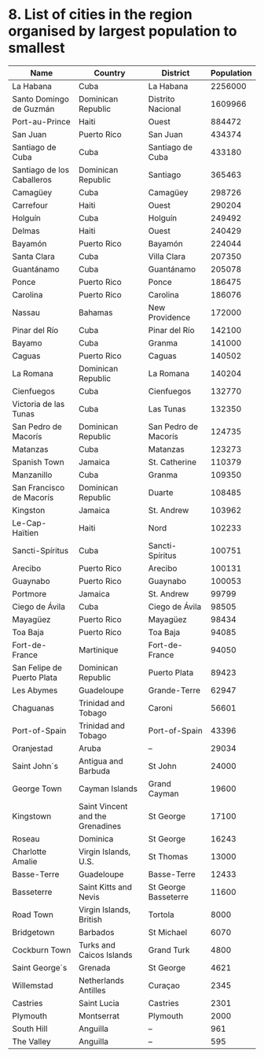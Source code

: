 # 8.  List of cities in the region organised by largest population to smallest
| Name | Country | District | Population |
| --- | --- | --- | --- |
| La Habana | Cuba | La Habana | 2256000 |
| Santo Domingo de Guzmán | Dominican Republic | Distrito Nacional | 1609966 |
| Port-au-Prince | Haiti | Ouest | 884472 |
| San Juan | Puerto Rico | San Juan | 434374 |
| Santiago de Cuba | Cuba | Santiago de Cuba | 433180 |
| Santiago de los Caballeros | Dominican Republic | Santiago | 365463 |
| Camagüey | Cuba | Camagüey | 298726 |
| Carrefour | Haiti | Ouest | 290204 |
| Holguín | Cuba | Holguín | 249492 |
| Delmas | Haiti | Ouest | 240429 |
| Bayamón | Puerto Rico | Bayamón | 224044 |
| Santa Clara | Cuba | Villa Clara | 207350 |
| Guantánamo | Cuba | Guantánamo | 205078 |
| Ponce | Puerto Rico | Ponce | 186475 |
| Carolina | Puerto Rico | Carolina | 186076 |
| Nassau | Bahamas | New Providence | 172000 |
| Pinar del Río | Cuba | Pinar del Río | 142100 |
| Bayamo | Cuba | Granma | 141000 |
| Caguas | Puerto Rico | Caguas | 140502 |
| La Romana | Dominican Republic | La Romana | 140204 |
| Cienfuegos | Cuba | Cienfuegos | 132770 |
| Victoria de las Tunas | Cuba | Las Tunas | 132350 |
| San Pedro de Macorís | Dominican Republic | San Pedro de Macorís | 124735 |
| Matanzas | Cuba | Matanzas | 123273 |
| Spanish Town | Jamaica | St. Catherine | 110379 |
| Manzanillo | Cuba | Granma | 109350 |
| San Francisco de Macorís | Dominican Republic | Duarte | 108485 |
| Kingston | Jamaica | St. Andrew | 103962 |
| Le-Cap-Haïtien | Haiti | Nord | 102233 |
| Sancti-Spíritus | Cuba | Sancti-Spíritus | 100751 |
| Arecibo | Puerto Rico | Arecibo | 100131 |
| Guaynabo | Puerto Rico | Guaynabo | 100053 |
| Portmore | Jamaica | St. Andrew | 99799 |
| Ciego de Ávila | Cuba | Ciego de Ávila | 98505 |
| Mayagüez | Puerto Rico | Mayagüez | 98434 |
| Toa Baja | Puerto Rico | Toa Baja | 94085 |
| Fort-de-France | Martinique | Fort-de-France | 94050 |
| San Felipe de Puerto Plata | Dominican Republic | Puerto Plata | 89423 |
| Les Abymes | Guadeloupe | Grande-Terre | 62947 |
| Chaguanas | Trinidad and Tobago | Caroni | 56601 |
| Port-of-Spain | Trinidad and Tobago | Port-of-Spain | 43396 |
| Oranjestad | Aruba | – | 29034 |
| Saint John´s | Antigua and Barbuda | St John | 24000 |
| George Town | Cayman Islands | Grand Cayman | 19600 |
| Kingstown | Saint Vincent and the Grenadines | St George | 17100 |
| Roseau | Dominica | St George | 16243 |
| Charlotte Amalie | Virgin Islands, U.S. | St Thomas | 13000 |
| Basse-Terre | Guadeloupe | Basse-Terre | 12433 |
| Basseterre | Saint Kitts and Nevis | St George Basseterre | 11600 |
| Road Town | Virgin Islands, British | Tortola | 8000 |
| Bridgetown | Barbados | St Michael | 6070 |
| Cockburn Town | Turks and Caicos Islands | Grand Turk | 4800 |
| Saint George´s | Grenada | St George | 4621 |
| Willemstad | Netherlands Antilles | Curaçao | 2345 |
| Castries | Saint Lucia | Castries | 2301 |
| Plymouth | Montserrat | Plymouth | 2000 |
| South Hill | Anguilla | – | 961 |
| The Valley | Anguilla | – | 595 |
